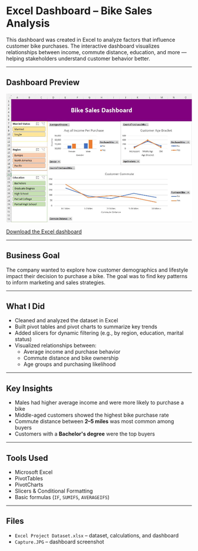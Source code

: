 #  Excel Dashboard – Bike Sales Analysis

This dashboard was created in Excel to analyze factors that influence customer bike purchases. The interactive dashboard visualizes relationships between income, commute distance, education, and more — helping stakeholders understand customer behavior better.

---

##  Dashboard Preview

![Bike Sales Dashboard](./excel-bike-dashboard.JPG)


 [Download the Excel dashboard](./bike-sales-dashboard.xlsx)

---

##  Business Goal

The company wanted to explore how customer demographics and lifestyle impact their decision to purchase a bike. The goal was to find key patterns to inform marketing and sales strategies.

---

##  What I Did

- Cleaned and analyzed the dataset in Excel
- Built pivot tables and pivot charts to summarize key trends
- Added slicers for dynamic filtering (e.g., by region, education, marital status)
- Visualized relationships between:
  - Average income and purchase behavior
  - Commute distance and bike ownership
  - Age groups and purchasing likelihood

---

##  Key Insights

- Males had higher average income and were more likely to purchase a bike
- Middle-aged customers showed the highest bike purchase rate
- Commute distance between **2–5 miles** was most common among buyers
- Customers with a **Bachelor's degree** were the top buyers

---

##  Tools Used

- Microsoft Excel  
- PivotTables  
- PivotCharts  
- Slicers & Conditional Formatting  
- Basic formulas (`IF`, `SUMIFS`, `AVERAGEIFS`)

---

##  Files

- `Excel Project Dataset.xlsx` – dataset, calculations, and dashboard  
- `Capture.JPG` – dashboard screenshot
